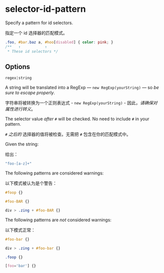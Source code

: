 # selector-id-pattern

Specify a pattern for id selectors.

指定一个 id 选择器的匹配模式。

```css
.foo, #bar.baz a, #hoo[disabled] { color: pink; }
/**   ↑           ↑
 * These id selectors */
```

## Options

```js
regex|string
```

A string will be translated into a RegExp — `new RegExp(yourString)` — so *be sure to escape properly*.

字符串将被转换为一个正则表达式 - `new RegExp(yourString)` - 因此，*请确保对属性进行转义*。

The selector value *after `#`* will be checked. No need to include `#` in your pattern.

*`#` 之后的* 选择器的值将被检查。无需把 `#` 包含在你的匹配模式中。

Given the string:

给出：

```js
"foo-[a-z]+"
```

The following patterns are considered warnings:

以下模式被认为是个警告：

```css
#foop {}
```

```css
#foo-BAR {}
```

```css
div > .zing + #foo-BAR {}
```

The following patterns are *not* considered warnings:

以下模式正常：

```css
#foo-bar {}
```

```css
div > .zing + #foo-bar {}
```

```css
.foop {}
```

```css
[foo='bar'] {}
```
